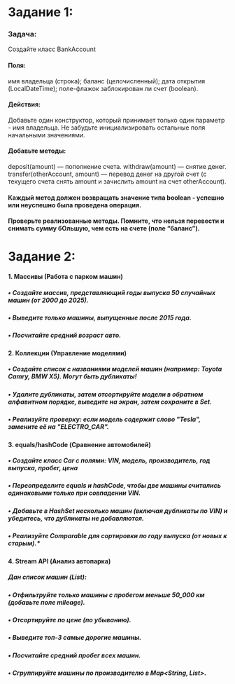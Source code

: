 # Задание 1:
### Задача:
Создайте класс BankAccount 
#### Поля:
имя владельца (строка);
баланс (целочисленный);
дата открытия (LocalDateTime);
поле-флажок заблокирован ли счет (boolean).
#### Действия:
Добавьте один конструктор, который принимает только один параметр - имя владельца. Не забудьте инициализировать остальные поля начальными значениями.
#### Добавьте методы:
deposit(amount) — пополнение счета.
withdraw(amount) — снятие денег.
transfer(otherAccount, amount) — перевод денег на другой счет (с текущего счета снять amount и зачислить amount на счет otherAccount).
#### Каждый метод должен возвращать значение типа boolean - успешно или неуспешно была проведена операция.
#### Проверьте реализованные методы. Помните, что нельзя перевести и снимать сумму бОльшую, чем есть на счете (поле “баланс”).

# Задание 2:
#### 1. Массивы (Работа с парком машин)
 ##### • Создайте массив, представляющий годы выпуска 50 случайных машин (от 2000 до 2025).
##### • Выведите только машины, выпущенные после 2015 года.
##### • Посчитайте средний возраст авто.

#### 2. Коллекции (Управление моделями)
##### • Создайте список с названиями моделей машин (например: Toyota Camry, BMW X5). Могут быть дубликаты!
 ##### • Удалите дубликаты, затем отсортируйте модели в обратном алфавитном порядке, выведите на экран, затем сохраните в Set.
 ##### • Реализуйте проверку: если модель содержит слово "Tesla", замените её на "ELECTRO_CAR".

#### 3. equals/hashCode (Сравнение автомобилей)
##### • Создайте класс Car с полями: VIN, модель, производитель, год выпуска, пробег, цена
##### • Переопределите equals и hashCode, чтобы две машины считались одинаковыми только при совпадении VIN.
 ##### • Добавьте в HashSet несколько машин (включая дубликаты по VIN) и убедитесь, что дубликаты не добавляются.
 ##### • Реализуйте Comparable<Car> для сортировки по году выпуска (от новых к старым).*

#### 4. Stream API (Анализ автопарка)
##### Дан список машин (List<Car>):
 ##### • Отфильтруйте только машины с пробегом меньше 50_000 км (добавьте поле mileage).
 ##### • Отсортируйте по цене (по убыванию).
##### • Выведите топ-3 самые дорогие машины.
 ##### • Посчитайте средний пробег всех машин.
##### • Сгруппируйте машины по производителю в Map<String, List<Car>>.
